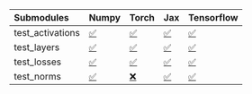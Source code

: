 | Submodules       | Numpy                                                                                                                           | Torch                                                                                                                           | Jax                                                                                                                             | Tensorflow                                                                                                                      |
|:-----------------|:--------------------------------------------------------------------------------------------------------------------------------|:--------------------------------------------------------------------------------------------------------------------------------|:--------------------------------------------------------------------------------------------------------------------------------|:--------------------------------------------------------------------------------------------------------------------------------|
| test_activations | <a href="https://github.com/unifyai/ivy/runs/8002946593?check_suite_focus=true" rel="noopener noreferrer" target="_blank">✅</a> | <a href="https://github.com/unifyai/ivy/runs/8002946978?check_suite_focus=true" rel="noopener noreferrer" target="_blank">✅</a> | <a href="https://github.com/unifyai/ivy/runs/8002947455?check_suite_focus=true" rel="noopener noreferrer" target="_blank">✅</a> | <a href="https://github.com/unifyai/ivy/runs/8002947960?check_suite_focus=true" rel="noopener noreferrer" target="_blank">✅</a> |
| test_layers      | <a href="https://github.com/unifyai/ivy/runs/8002946694?check_suite_focus=true" rel="noopener noreferrer" target="_blank">✅</a> | <a href="https://github.com/unifyai/ivy/runs/8002947094?check_suite_focus=true" rel="noopener noreferrer" target="_blank">✅</a> | <a href="https://github.com/unifyai/ivy/runs/8002947571?check_suite_focus=true" rel="noopener noreferrer" target="_blank">✅</a> | <a href="https://github.com/unifyai/ivy/runs/8002948070?check_suite_focus=true" rel="noopener noreferrer" target="_blank">✅</a> |
| test_losses      | <a href="https://github.com/unifyai/ivy/runs/8002946795?check_suite_focus=true" rel="noopener noreferrer" target="_blank">✅</a> | <a href="https://github.com/unifyai/ivy/runs/8002947203?check_suite_focus=true" rel="noopener noreferrer" target="_blank">✅</a> | <a href="https://github.com/unifyai/ivy/runs/8002947708?check_suite_focus=true" rel="noopener noreferrer" target="_blank">✅</a> | <a href="https://github.com/unifyai/ivy/runs/8002948171?check_suite_focus=true" rel="noopener noreferrer" target="_blank">✅</a> |
| test_norms       | <a href="https://github.com/unifyai/ivy/runs/8002946894?check_suite_focus=true" rel="noopener noreferrer" target="_blank">✅</a> | <a href="https://github.com/unifyai/ivy/runs/8002947319?check_suite_focus=true" rel="noopener noreferrer" target="_blank">❌</a> | <a href="https://github.com/unifyai/ivy/runs/8002947834?check_suite_focus=true" rel="noopener noreferrer" target="_blank">✅</a> | <a href="https://github.com/unifyai/ivy/runs/8002948326?check_suite_focus=true" rel="noopener noreferrer" target="_blank">✅</a> |